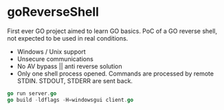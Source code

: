 # goReverseShell

First ever GO project aimed to learn GO basics. PoC of a GO reverse shell, not expected to be used in real conditions.  
- Windows / Unix support
- Unsecure communications
- No AV bypass || anti reverse solution
- Only one shell process opened. Commands are processed by remote STDIN. STDOUT, STDERR are sent back.

```go 
go run server.go  
go build -ldflags -H=windowsgui client.go
```
